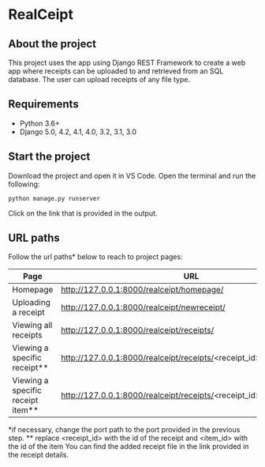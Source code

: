 # RealCeipt

## About the project

This project uses the app using Django REST Framework to create a web app where receipts can be uploaded to and retrieved from an SQL database. The user can upload receipts of any file type.

## Requirements

- Python 3.6+
- Django 5.0, 4.2, 4.1, 4.0, 3.2, 3.1, 3.0

## Start the project

Download the project and open it in VS Code. Open the terminal and run the following:

`python manage.py runserver`

Click on the link that is provided in the output. 

## URL paths
Follow the url paths* below to reach to project pages:

| Page | URL |
| -------- | -------- |
| Homepage   | http://127.0.0.1:8000/realceipt/homepage/   |
| Uploading a receipt   | http://127.0.0.1:8000/realceipt/newreceipt/   |
| Viewing all receipts   | http://127.0.0.1:8000/realceipt/receipts/   |
| Viewing a specific receipt**   | http://127.0.0.1:8000/realceipt/receipts/<receipt_id>/   |
| Viewing a specific receipt item**   | http://127.0.0.1:8000/realceipt/receipts/<receipt_id>/item/<item_id>/   |

*if necessary, change the port path to the port provided in the previous step.
** replace <receipt_id> with the id of the receipt and <item_id> with the id of the item
You can find the added receipt file in the link provided in the receipt details. 

